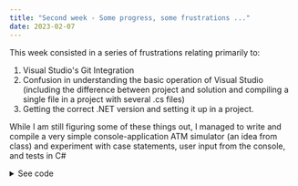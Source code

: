 ```yaml
---
title: "Second week - Some progress, some frustrations ..."
date: 2023-02-07
---
```


This week consisted in a series of frustrations relating primarily to:
1) Visual Studio's Git Integration
2) Confusion in understanding the basic operation of Visual Studio (including the difference between project and solution and compiling a single file in a project with several .cs files)
3) Getting the correct .NET version and setting it up in a project.

While I am still figuring some of these things out, I managed to write and compile a very simple console-application ATM simulator (an idea from class) and experiment with case statements, user input from the console, and tests in C#


<details>
  <summary>See code</summary>
  
  ### Basic ATM simulator (the PIN is 1234)

```
using System;
using System.Runtime.CompilerServices;
using static System.Net.Mime.MediaTypeNames;

class atm
{
    public static void Main()
    {
        float balance = 500;
        float deposit_amount;
        float withdraw_amount;
        int user_selection;
        int pin = 1234;
        int active_session = 1;
        Console.WriteLine("Please enter your PIN: ");
        int pin_entered = int.Parse(Console.ReadLine());
        if (pin == pin_entered)
            while (active_session == 1)
            {
                Console.WriteLine("1. Balance       2. Withdraw\n");
                Console.WriteLine("3. Deposit       4. Exit\n");
                Console.WriteLine("Please make a selection: ");
                user_selection = int.Parse(Console.ReadLine());
                switch (user_selection)
                {
                    case 1:
                        Console.WriteLine("\n Your current balance is : {0} ", balance);
                        break;
                    case 2:
                        Console.WriteLine("\n Please enter the amount to withdraw: ");
                        withdraw_amount = float.Parse(Console.ReadLine());
                        if (withdraw_amount > balance)
                        {
                            Console.WriteLine("\n You do not have a sufficient funds for that transaction.");
                        }
                        else
                        {
                            balance = balance - withdraw_amount;
                            Console.WriteLine("\n Your new balance is:  {0}", balance);
                            Console.WriteLine("\n\n Please collect your cash and remove your card. ");
                        }
                        break;
                    case 3:
                        Console.WriteLine("\n Please enter the amount to deposit: ");
                        deposit_amount = float.Parse(Console.ReadLine());
                        balance = balance + deposit_amount;
                        Console.WriteLine("Your new balance is {0}", balance);
                        break;
                    case 4:
                        Console.WriteLine("\n Thank you. Goodbye.");
                        active_session = 0;
                        break;
                }
            }
        else if (pin != pin_entered)
            Console.WriteLine("\n Incorrect PIN. Goodbye.");
    }
}
```


It seems clear that my future productivity in C# relies on me learning to navigate Visual Studio and the basics of the .NET framework. In the coming week, I intend to work my way through an introductory tutorial for both.

